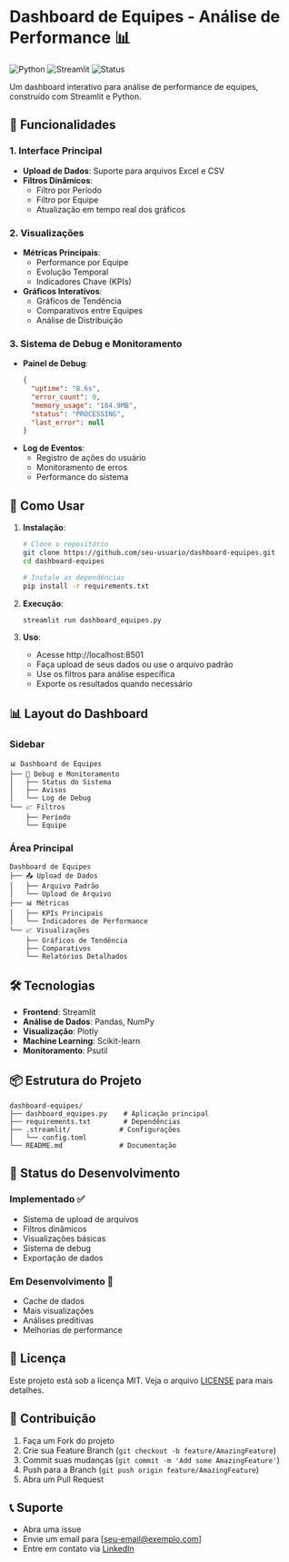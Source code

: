 # Dashboard de Equipes - Análise de Performance 📊

![Python](https://img.shields.io/badge/Python-3.9+-blue.svg)
![Streamlit](https://img.shields.io/badge/Streamlit-1.0+-red.svg)
![Status](https://img.shields.io/badge/Status-Em%20Desenvolvimento-yellow.svg)

Um dashboard interativo para análise de performance de equipes, construído com Streamlit e Python.

## 🎯 Funcionalidades

### 1. Interface Principal
- **Upload de Dados**: Suporte para arquivos Excel e CSV
- **Filtros Dinâmicos**: 
  - Filtro por Período
  - Filtro por Equipe
  - Atualização em tempo real dos gráficos

### 2. Visualizações
- **Métricas Principais**:
  - Performance por Equipe
  - Evolução Temporal
  - Indicadores Chave (KPIs)
- **Gráficos Interativos**:
  - Gráficos de Tendência
  - Comparativos entre Equipes
  - Análise de Distribuição

### 3. Sistema de Debug e Monitoramento
- **Painel de Debug**:
  ```json
  {
    "uptime": "8.6s",
    "error_count": 0,
    "memory_usage": "184.9MB",
    "status": "PROCESSING",
    "last_error": null
  }
  ```
- **Log de Eventos**:
  - Registro de ações do usuário
  - Monitoramento de erros
  - Performance do sistema

## 🚀 Como Usar

1. **Instalação**:
   ```bash
   # Clone o repositório
   git clone https://github.com/seu-usuario/dashboard-equipes.git
   cd dashboard-equipes

   # Instale as dependências
   pip install -r requirements.txt
   ```

2. **Execução**:
   ```bash
   streamlit run dashboard_equipes.py
   ```

3. **Uso**:
   - Acesse http://localhost:8501
   - Faça upload de seus dados ou use o arquivo padrão
   - Use os filtros para análise específica
   - Exporte os resultados quando necessário

## 📊 Layout do Dashboard

### Sidebar
```
📊 Dashboard de Equipes
├── 🔧 Debug e Monitoramento
│   ├── Status do Sistema
│   ├── Avisos
│   └── Log de Debug
└── 📈 Filtros
    ├── Período
    └── Equipe
```

### Área Principal
```
Dashboard de Equipes
├── 📤 Upload de Dados
│   ├── Arquivo Padrão
│   └── Upload de Arquivo
├── 📊 Métricas
│   ├── KPIs Principais
│   └── Indicadores de Performance
└── 📈 Visualizações
    ├── Gráficos de Tendência
    ├── Comparativos
    └── Relatórios Detalhados
```

## 🛠 Tecnologias

- **Frontend**: Streamlit
- **Análise de Dados**: Pandas, NumPy
- **Visualização**: Plotly
- **Machine Learning**: Scikit-learn
- **Monitoramento**: Psutil

## 📦 Estrutura do Projeto
```
dashboard-equipes/
├── dashboard_equipes.py    # Aplicação principal
├── requirements.txt        # Dependências
├── .streamlit/            # Configurações
│   └── config.toml
└── README.md              # Documentação
```

## 🔄 Status do Desenvolvimento

### Implementado ✅
- Sistema de upload de arquivos
- Filtros dinâmicos
- Visualizações básicas
- Sistema de debug
- Exportação de dados

### Em Desenvolvimento 🚧
- Cache de dados
- Mais visualizações
- Análises preditivas
- Melhorias de performance

## 📝 Licença

Este projeto está sob a licença MIT. Veja o arquivo [LICENSE](LICENSE) para mais detalhes.

## 👥 Contribuição

1. Faça um Fork do projeto
2. Crie sua Feature Branch (`git checkout -b feature/AmazingFeature`)
3. Commit suas mudanças (`git commit -m 'Add some AmazingFeature'`)
4. Push para a Branch (`git push origin feature/AmazingFeature`)
5. Abra um Pull Request

## 📞 Suporte

- Abra uma issue
- Envie um email para [seu-email@exemplo.com]
- Entre em contato via [LinkedIn](seu-linkedin)
